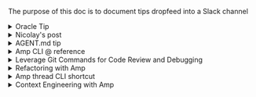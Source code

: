 The purpose of this doc is to document tips dropfeed into a Slack channel 

<details>
<summary>Oracle Tip</summary>
💡 Amp Coding Tip 1: Meet Oracle - Your New Code Review Partner
"Oracle" - a powerful code analysis tool powered by OpenAI's o3 model that works alongside your main coding agent. Think of it as having a senior developer looking over your shoulder!
When to use Oracle:
  
* Code reviews: ```"Use the oracle to review the last commit's changes"```
* Debugging tricky issues: ```"Help me fix this bug. Use the oracle as much as possible"```
* Refactoring complex code: ```"Work with the oracle to figure out how we can refactor this duplication"```

Pro tip: Oracle requires explicit prompting - it won't activate automatically. Just mention "use the oracle" in your requests when you need that extra analytical power for complex coding challenges.
It's slower than Amp's main agent but incredibly thorough for analysis tasks. Perfect for those moments when you need a second pair of eyes on critical code! 🔍

</details>



<details>
<summary>Nicolay's post</summary>
:bulb: Amp Coding Tip 2: here is another helpful tip on how to use Amp (from one of our power users in Amp discord)
P.S. feel free to share any top tips/hacks/insights you've learnt from the first initial days of your Amp trial in :thread: 
<img width="803" height="876" alt="image" src="https://github.com/user-attachments/assets/31d4de53-bbfb-4145-8013-e1f2a8bdf7e2" />
</details>


<details>
<summary>AGENT.md tip</summary>
:bulb: Amp Coding Tip 3: AGENT.md Tip of the Day
Amp uses AGENT.md files to give your AI agent long-term memory and context.

🔹 No AGENT.md? No problem. Amp will offer to generate one for you.
🔹 You can create or update AGENT.md manually or just ask:
Update AGENT.md based on what I told you in this thread.

📎 Want to give your agent more context?
Just @-mention files in your AGENT.md like this:
```
See @doc/style.md and @rules/internal-api-conventions.md.  
When making commits, see @doc/git-commit-instructions.md.
```
🔍 Mentions follow these rules:
* Relative paths are relative to the AGENT.md file.
* Absolute paths and @~/some/path work too.
* Mentions in code blocks are ignored.
* Globs (e.g., @src/**/*.md) are not supported.

✅ You can have multiple AGENT.md files across your repo and in ~/.config/AGENT.md.
</details>



<details>
<summary>Amp CLI @ reference</summary>
:bulb: Amp Coding Tip 4: Amp CLI Tip: Use @ to Reference Files in Your Prompt
When using Amp CLI in interactive mode, you can type @ to bring up a fuzzy file search. This lets you quickly reference files in your prompt like:
  
"Summarize what's happening in @src/utils/helpers.ts"

Amp will include the content of the mentioned file in the context, so you don’t have to copy-paste anything manually. Super handy for large codebases! 

- You can also @ reference images and screenshots in the CLI, in addition to code and other text files.
- You can also @ reference files in non-interactive mode. For instance ```amp -x  "summarise recent changes in @/lib folder"```
</details>



<details>
<summary>Leverage Git Commands for Code Review and Debugging</summary>
:bulb: Amp Coding Tip 5: Leverage Git Commands for Code Review and Debugging
  
Instead of manually copying code changes or trying to describe what changed, use Git commands directly in your Amp prompts for more efficient workflows:
- Quick code review: "Run ```git diff``` to see the current changes and review them for potential edge cases or bugs"
- Debug recent changes: "Run ```git blame``` on [file] and figure out who added [problematic line], then look at the full commit to understand the context"
- Clean up before committing: "Run ```git diff``` to see all changes and remove any debug statements or console.logs"
- Understand feature history: "Find the commit that added [feature] using ```git log```, examine the whole commit, then help me improve this feature"

This approach gives Amp direct visibility into your actual code changes rather than requiring you to manually describe or copy-paste diffs. It's especially powerful because Amp can execute these commands directly and analyse the results in context, making code reviews and debugging much more thorough and efficient.

**Bonus:** If you frequently use specific git commands with custom flags, add them to your ```amp.commands.allowlist``` in settings to avoid permission prompts each time!
  
</details>


<details>
<summary>Refactoring with Amp</summary>
:bulb: Amp Coding Tip 6: Refactoring with Sourcegraph Amp
  
Our field guide reveals proven steps for successful code refactoring and migrations with Amp. Here's the process our FDEs use:
:magnifying_glass: Step 1: Plan Before You Code Ask Amp to compile requirements and identify breaking changes first. For example:
- What dependencies need updating?
- What are the breaking changes?
- How will the build environment change?
:dart: Step 2: Start with One File Guide Amp through migrating a single file first, then use it as a template:13
Check the diffs in @HeaderComponent.vue on the most recent commit and use it as a template to complete the migration

:clipboard: Step 3: Create Exhaustive Checklists Have Amp generate a checklist of all files needing migration with checkboxes - ensures nothing gets missed!

:robot_face: Step 4: Leverage Subagents Use subagents for discrete tasks - they have separate context windows and return only essential information, perfect for handling multiple files.

:spanner: Step 5: Integrate External Tools Use CLI tools for migration-specific tasks (e.g., dotnet upgrade assistant, JaCoCo for dead code analysis).

:white_tick: Step 6: Use Oracle for Review Ask the oracle to review diffs, analyze errors, and validate against your migration goals.

:zap: Step 7: Set Up Hooks Configure hooks to automatically correct common migration mistakes as they happen.

Check out our complete Code Migration Field Notes: https://ampcode.com/guides/code-migration#use-agentmd-files
The guide includes real examples from Vue 2→3 and .NET migrations. Let me know if you'd like help getting started! :rocket:

</details>

<details>
<summary>Amp thread CLI shortcut</summary>
  
:bulb: Amp Coding Tip 7: Amp Thread CLI Shortcuts
Save keystrokes with abbreviated commands:
Thread command shortcuts:
```
amp t c → amp threads continue
amp t n → amp threads new
amp t l → amp threads list
amp t f → amp threads fork
amp t s → amp threads share
amp t co → amp threads compact
```
Need to pick a thread? Add --pick:
```
amp t c --pick
```
This opens an interactive thread picker instead of using the current thread.

</details>

<details>
<summary>Context Engineering with Amp</summary>
:bulb: Amp Coding Tip 8: Context engineering with Amp
Unlike traditional prompt engineering, which focuses primarily on crafting individual queries, context engineering takes a holistic view of how information flows through an AI system over time.


**The Foundational Question: Can the Task Be Accomplished?**
Going back to first principles, ask: Does the AI system have what it needs to accomplish this task? AI can only work with the information, tools, and capabilities you provide them.
Generally, when AI systems don't work in the way you expect them, it's either because:
- Context Engineering Failures: The AI has the capability but lacks necessary information, tools or context. Address through better information architecture or additional tool integration.
- Capability Failures: The AI has all the right information but still cannot complete the task due to inherent limitations. In which case, consider a different strategy. E.g. task decomposition.
Don't just focus on crafting the perfect prompt. Think holistically about whether the AI agent has access to everything it needs to successfully complete the task. Context engineering isn't about what you say. It's about ensuring the entire working environment supports the outcome.
For further reading on Context Engineering please see our guide.
</details>
